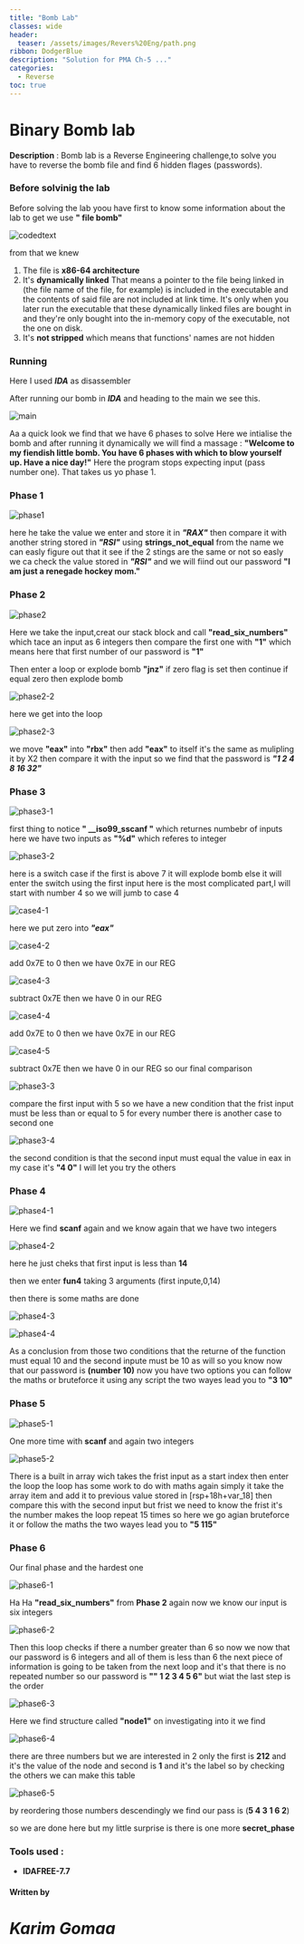 ```yaml
---
title: "Bomb Lab"
classes: wide
header:
  teaser: /assets/images/Revers%20Eng/path.png
ribbon: DodgerBlue
description: "Solution for PMA Ch-5 ..."
categories:
  - Reverse
toc: true
---
```


# Binary Bomb lab

**Description**
: Bomb lab is a Reverse Engineering challenge,to solve you have to reverse the bomb file and find 6 hidden flages (passwords).

### Before solvinig the lab

Before solving the lab yoou have first to know some information about the lab to get we use **" file bomb"**

![codedtext](/assets/images/Revers/bomb%20lab/pics/1.png)

from that we knew 
1. The file is **x86-64 architecture** 
2. It's **dynamically linked** 
That means a pointer to the file being linked in (the file name of the file, for example) is included in the executable and the contents of said file are not included at link time. It's only when you later run the executable that these dynamically linked files are bought in and they're only bought into the in-memory copy of the executable, not the one on disk.
3. It's **not stripped** 
which means that functions' names are  not hidden

### Running

Here I used ***IDA*** as disassembler

After running our bomb in ***IDA*** and heading to the main we see this. 

![main](/assets/images/Revers/bomb%20lab/pics/main.png)

Aa a quick look we find that we have 6 phases to solve 
Here we intialise the bomb and after running it dynamically we will find a massage :
**"Welcome to my fiendish little bomb. You have 6 phases with
which to blow yourself up. Have a nice day!"**
Here the program stops expecting input (pass number one).
That takes us yo phase 1.

### Phase 1 

![phase1](/assets/images/Revers/bomb%20lab/pics/phase%201.png)

here he take the value we enter and store it in ***"RAX"*** then compare it with another string stored in ***"RSI"*** using **strings_not_equal** from the name we can easly figure out that it see if the 2 stings are the same or not so easly we ca check the value stored in ***"RSI"*** and we will fiind out our password 
**"I am just a renegade hockey mom."**

### Phase 2

![phase2](/assets/images/Revers/bomb%20lab/pics/phase2-1.png)

Here we take the input,creat our stack block and call **"read_six_numbers"**
which tace an input as 6 integers then compare the first one with **"1"** which means here that first number of our password is **"1"**

Then enter a loop or explode bomb **"jnz"**
if zero flag is set then continue if equal zero then explode bomb

![phase2-2](/assets/images/Revers/bomb%20lab/pics/phase2-2.png)

here we get into the loop

![phase2-3](/assets/images/Revers/bomb%20lab/pics/phase2-3.png)

we move **"eax"** into **"rbx"** then add **"eax"** to itself
it's the same as mulipling it by X2
then compare it with the input 
so we find that the password is ***"1 2 4 8 16 32"***

### Phase 3

![phase3-1](/assets/images/Revers/bomb%20lab/pics/phase3-1.png)

first thing to notice **" __iso99_sscanf "** which returnes numbebr of inputs 
here we have two inputs as **"%d"** which referes to integer
 
![phase3-2](/assets/images/Revers/bomb%20lab/pics/phase3-2.png)

here is a switch case 
if the first is above 7 it will explode bomb else it will enter the switch using the first input 
here is the most complicated part,I will start with number 4 
so we will jumb to case 4

![case4-1](/assets/images/Revers/bomb%20lab/pics/phase3-case4-1.png)

here we put zero into ***"eax"***

![case4-2](/assets/images/Revers/bomb%20lab/pics/phase3-case4-2.png)

add 0x7E to 0 then we have 0x7E in our REG

![case4-3](/assets/images/Revers/bomb%20lab/pics/phase3-case4-3.png)

subtract 0x7E then we have 0 in our REG

![case4-4](/assets/images/Revers/bomb%20lab/pics/phase3-case4-4.png)

add 0x7E to 0 then we have 0x7E in our REG

![case4-5](/assets/images/Revers/bomb%20lab/pics/phase3-case4-5.png)

subtract 0x7E then we have 0 in our REG
so our final comparison

![phase3-3](/assets/images/Revers/bomb%20lab/pics/phase3-3.png)

compare the first input with 5
so we have a new condition that the frist input must be less than or equal to 5 
for every number there is another case to second one 

![phase3-4](/assets/images/Revers/bomb%20lab/pics/phase3-4.png)

the second condition is that the second input must equal the value in eax 
in my case it's **"4 0"**  I will let you try the others

### Phase 4

![phase4-1](/assets/images/Revers/bomb%20lab/pics/phase4-1.png)

Here we find **scanf** again and we know again that we have two integers 

![phase4-2](/assets/images/Revers/bomb%20lab/pics/phase4-2.png)

here he just cheks that first input is less than **14**

then we enter **fun4** taking 3 arguments (first inpute,0,14)

then there is some maths are done  

![phase4-3](/assets/images/Revers/bomb%20lab/pics/phase4-3.png)

![phase4-4](/assets/images/Revers/bomb%20lab/pics/phase4-4.png)

As a conclusion from those two conditions that the returne of the function must equal 10 and the second inpute must be 10 as will
so you know now that our password is **(number 10)**
now you have two options you can follow the maths or bruteforce it using any script 
the two wayes lead you to **"3 10"**

### Phase 5

![phase5-1](/assets/images/Revers/bomb%20lab/pics/phase5-1.png)

One more time with **scanf** and again two integers

![phase5-2](/assets/images/Revers/bomb%20lab/pics/phase5-2.png)

There is a built in array wich takes the frist input as a start index then enter the loop 
the loop has some work to do with maths again
simply it take the array item and add it to previous value stored in [rsp+18h+var_18] then compare this with the second input but frist we need to know the frist it's the number makes the loop repeat 15 times so here we go agian bruteforce it or follow the maths 
the two wayes lead you to **"5 115"**

### Phase 6

Our final phase and the hardest one 

![phase6-1](/assets/images/Revers/bomb%20lab/pics/phase6-1.png)

Ha Ha **"read_six_numbers"** from **Phase 2** again
now we know our input is six integers

![phase6-2](/assets/images/Revers/bomb%20lab/pics/phase6-2.png)

Then this loop checks if there a number greater than 6
so now we now that our password is 6 integers and all of them is less than 6
the next piece of information is going to be taken from the next loop and it's that there is no repeated number so our password is **"" 1 2 3 4 5 6"**
but wiat the last step is the order

![phase6-3](/assets/images/Revers/bomb%20lab/pics/phase6-3.png)

Here we find structure called **"node1"**
on investigating into it we find 

![phase6-4](/assets/images/Revers/bomb%20lab/pics/phase6-4.png)

there are three numbers but we are interested in 2 only
the first is **212** and it's the value of the node and second is **1** and it's the label so by checking the others  we can make this table

![phase6-5](/assets/images/Revers/bomb%20lab/pics/phase6-5.png)

by reordering those numbers descendingly
we find our pass is (**5 4 3 1 6 2**)

so we are done here but my little surprise is there is one more **secret_phase**


### Tools used :

- **IDAFREE-7.7**

#### Written by

# *Karim Gomaa*
